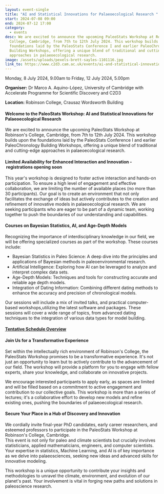 ```yaml
---
layout: event-single
title: "AI and Statistical Innovations for Palaeoecological Research "
start: 2024-07-08 09:00
end: 2024-07-12 17:00
category:
  - events
desc: We are excited to announce the upcoming PaleoStats Workshop at Robinson's
  College, Cambridge, from 7th to 12th July 2024. This workshop builds upon the
  foundations laid by the PaleoStats Conference I and earlier PaleoChronology
  Building Workshops, offering a unique blend of traditional and cutting-edge
  approaches in palaeoecological research.
image: /assets/uploads/pexels-brett-sayles-1101116.jpg
link_to: https://www.c2d3.cam.ac.uk/events/ai-and-statistical-innovations-palaeoecological-research-5-day-event
---
```

Monday, 8 July 2024, 9.00am to Friday, 12 July 2024, 5.00pm

**Organiser:** Dr Marco A. Aquino-López, University of Cambridge with Accelerate Programme for Scientific Discovery and C2D3

**Location:** Robinson College, Crausaz Wordsworth Building 

#### **Welcome to the PaleoStats Workshop: AI and Statistical Innovations for Palaeoecological Research** 

We are excited to announce the upcoming PaleoStats Workshop at Robinson's College, Cambridge, from 7th to 12th July 2024. This workshop builds upon the foundations laid by the PaleoStats Conference I and earlier PaleoChronology Building Workshops, offering a unique blend of traditional and cutting-edge approaches in palaeoecological research.

#### **Limited Availability for Enhanced Interaction and Innovation - registrations opening soon**

This year's workshop is designed to foster active interaction and hands-on participation. To ensure a high level of engagement and effective collaboration, we are limiting the number of available places (no more than 30 participants). Our goal is to create an environment that not only facilitates the exchange of ideas but actively contributes to the creation and refinement of innovative models in palaeoecological research. We are seeking participants who are eager to be part of a dynamic team, working together to push the boundaries of our understanding and capabilities.

#### **Courses on Bayesian Statistics, AI, and Age-Depth Models**

Recognizing the importance of interdisciplinary knowledge in our field, we will be offering specialized courses as part of the workshop. These courses include:

* Bayesian Statistics in Paleo Science: A deep dive into the principles and applications of Bayesian methods in paleoenvironmental research.
* Artificial Intelligence: Exploring how AI can be leveraged to analyze and interpret complex data sets.
* Age-Depth Models: Techniques and tools for constructing accurate and reliable age depth models.
* Integration of Dating Information: Combining different dating methods to enhance the accuracy and precision of chronological models.

Our sessions will include a mix of invited talks, and practical computer-based workshops,utilizing the latest software and packages. These sessions will cover a wide range of topics, from advanced dating techniques to the integration of various data types for model building.

#### **[Tentative Schedule Overview](https://www.c2d3.cam.ac.uk/events/ai-and-statistical-innovations-palaeoecological-research/full-5-day-programme)**

#### **Join Us for a Transformative Experience**

Set within the intellectually rich environment of Robinson's College, the PaleoStats Workshop promises to be a transformative experience. It's not just an opportunity to learn but to actively contribute to the advancement of our field. The workshop will provide a platform for you to engage with fellow experts, share your knowledge, and collaborate on innovative projects.

We encourage interested participants to apply early, as spaces are limited and will be filled based on a commitment to active engagement and contribution to our collective goals. This workshop is more than a series of lectures; it's a collaborative effort to develop new models and refine existing ones, pushing the boundaries of palaeoecological research.

#### **Secure Your Place in a Hub of Discovery and Innovation**

We cordially invite final-year PhD candidates, early career researchers, and esteemed professors to participate in the PaleoStats Workshop at Robinson's College, Cambridge.\
This event is not only for paleo and climate scientists but crucially involves statisticians, applied mathematicians, engineers, and computer scientists. Your expertise in statistics, Machine Learning, and AI is of key importance as we delve into palaeosciences, seeking new ideas and advanced skills for innovative modeling.

This workshop is a unique opportunity to contribute your insights and methodologies to unravel the climate, environment, and evolution of our planet's past. Your involvement is vital in forging new paths and solutions in paleoscience research.